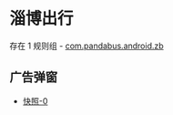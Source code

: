 # 淄博出行

存在 1 规则组 - [com.pandabus.android.zb](/src/apps/com.pandabus.android.zb.ts)

## 广告弹窗

- [快照-0](https://i.gkd.li/import/13400177)
